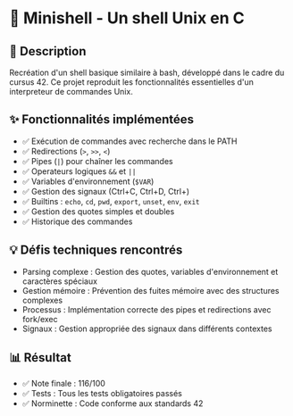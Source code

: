 # 🐚 Minishell - Un shell Unix en C

## 📝 Description
Recréation d'un shell basique similaire à bash, développé dans le cadre du cursus 42. 
Ce projet reproduit les fonctionnalités essentielles d'un interpreteur de commandes Unix.

## ✨ Fonctionnalités implémentées
- ✅ Exécution de commandes avec recherche dans le PATH
- ✅ Redirections (`>`, `>>`, `<`)
- ✅ Pipes (`|`) pour chaîner les commandes
- ✅ Operateurs logiques `&&` et `||`
- ✅ Variables d'environnement (`$VAR`)
- ✅ Gestion des signaux (Ctrl+C, Ctrl+D, Ctrl+\)
- ✅ Builtins : `echo`, `cd`, `pwd`, `export`, `unset`, `env`, `exit`
- ✅ Gestion des quotes simples et doubles
- ✅ Historique des commandes

## 💡 Défis techniques rencontrés
- Parsing complexe : Gestion des quotes, variables d'environnement et caractères spéciaux
- Gestion mémoire : Prévention des fuites mémoire avec des structures complexes
- Processus : Implémentation correcte des pipes et redirections avec fork/exec
- Signaux : Gestion appropriée des signaux dans différents contextes

## 📊 Résultat
- ✅ Note finale : 116/100
- ✅ Tests : Tous les tests obligatoires passés
- ✅ Norminette : Code conforme aux standards 42
